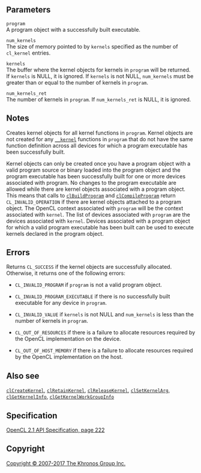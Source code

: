 
## Parameters

`program`  
A program object with a successfully built executable.

`num_kernels`  
The size of memory pointed to by `kernels` specified as the number of
`cl_kernel` entries.

`kernels`  
The buffer where the kernel objects for kernels in `program` will be
returned. If `kernels` is NULL, it is ignored. If `kernels` is not NULL,
`num_kernels` must be greater than or equal to the number of kernels in
`program`.

`num_kernels_ret`  
The number of kernels in `program`. If `num_kernels_ret` is NULL, it is
ignored.

## Notes

Creates kernel objects for all kernel functions in `program`. Kernel
objects are not created for any [`__kernel`](functionQualifiers.html)
functions in `program` that do not have the same function definition
across all devices for which a program executable has been successfully
built.

Kernel objects can only be created once you have a program object with a
valid program source or binary loaded into the program object and the
program executable has been successfully built for one or more devices
associated with program. No changes to the program executable are
allowed while there are kernel objects associated with a program object.
This means that calls to [`clBuildProgram`](clBuildProgram.html) and
[`clCompileProgram`](clCompileProgram.html) return
`CL_INVALID_OPERATION` if there are kernel objects attached to a program
object. The OpenCL context associated with `program` will be the context
associated with `kernel`. The list of devices associated with `program`
are the devices associated with `kernel`. Devices associated with a
program object for which a valid program executable has been built can
be used to execute kernels declared in the program object.

## Errors

Returns `CL_SUCCESS` if the kernel objects are successfully allocated.
Otherwise, it returns one of the following errors:

-   `CL_INVALID_PROGRAM` if `program` is not a valid program object.

-   `CL_INVALID_PROGRAM_EXECUTABLE` if there is no successfully built
    executable for any device in `program`.

-   `CL_INVALID_VALUE` if `kernels` is not NULL and `num_kernels` is
    less than the number of kernels in `program`.

-   `CL_OUT_OF_RESOURCES` if there is a failure to allocate resources
    required by the OpenCL implementation on the device.

-   `CL_OUT_OF_HOST_MEMORY` if there is a failure to allocate resources
    required by the OpenCL implementation on the host.

## Also see

[`clCreateKernel`](clCreateKernel.html),
[`clRetainKernel`](clRetainKernel.html),
[`clReleaseKernel`](clReleaseKernel.html),
[`clSetKernelArg`](clSetKernelArg.html),
[`clGetKernelInfo`](clGetKernelInfo.html),
[`clGetKernelWorkGroupInfo`](clGetKernelWorkGroupInfo.html)

## Specification

[OpenCL 2.1 API Specification, page
222](https://www.khronos.org/registry/cl/specs/opencl-2.1.pdf#page=222)

## Copyright

[Copyright © 2007-2017 The Khronos Group Inc.](copyright.html)
